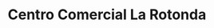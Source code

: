 ---
title: "Centro Comercial La Rotonda"
url: /la-molina/centro-comercial-la-rotonda/
shop: Einkaufszentrum
---